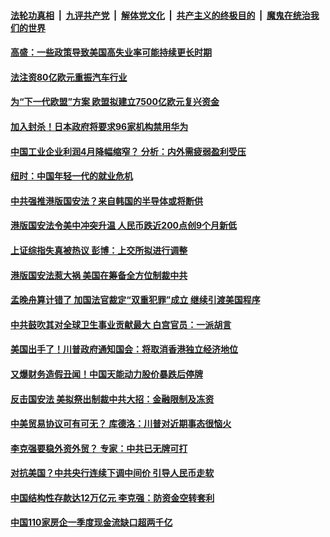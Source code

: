

####  [法轮功真相](../../../../basic/blob/master/README.md?t=05281801) &nbsp;|&nbsp; [九评共产党](../../../../9ping.md/blob/master/README.md?t=05281801) &nbsp;|&nbsp; [解体党文化](../../../../jtdwh.md/blob/master/README.md?t=05281801)  &nbsp;|&nbsp; [共产主义的终极目的](../../../../gczydzjmd.md/blob/master/README.md?t=05281801) &nbsp;|&nbsp; [魔鬼在统治我们的世界](../../../../mgztzwmdsj.md/blob/master/README.md?t=05281801) 

#### [高盛：一些政策导致美国高失业率可能持续更长时期](../pages/soh7/383971.md?t=05281801) 
#### [法注资80亿欧元重振汽车行业](../pages/soh7/383902.md?t=05281801) 
#### [为“下一代欧盟”方案  欧盟拟建立7500亿欧元复兴资金](../pages/soh7/383818.md?t=05281801) 
#### [加入封杀！日本政府将要求96家机构禁用华为](../pages/soh7/383860.md?t=05281801) 
#### [中国工业企业利润4月降幅缩窄？ 分析：内外需疲弱盈利受压](../pages/soh7/383749.md?t=05281801) 
#### [纽时：中国年轻一代的就业危机](../pages/soh7/383782.md?t=05281801) 
#### [中共强推港版国安法？来自韩国的半导体或将断供](../pages/soh7/383758.md?t=05281801) 
#### [港版国安法令美中冲突升温  人民币跌近200点创9个月新低](../pages/soh7/383770.md?t=05281801) 
#### [上证综指失真被热议 彭博：上交所拟进行调整](../pages/soh7/383776.md?t=05281801) 
#### [港版国安法惹大祸 美国在筹备全方位制裁中共 ](../pages/soh7/383779.md?t=05281801) 
#### [孟晚舟算计错了 加国法官裁定“双重犯罪”成立 继续引渡美国程序](../pages/soh7/383719.md?t=05281801) 
#### [中共鼓吹其对全球卫生事业贡献最大 白宫官员：一派胡言](../pages/soh7/383695.md?t=05281801) 
#### [美国出手了！川普政府通知国会：将取消香港独立经济地位](../pages/soh7/383680.md?t=05281801) 
#### [又爆财务造假丑闻！中国天能动力股价暴跌后停牌](../pages/soh7/383566.md?t=05281801) 
#### [反击国安法 美拟祭出制裁中共大招：金融限制及冻资  ](../pages/soh7/383470.md?t=05281801) 
#### [中美贸易协议可有可无？ 库德洛：川普对近期事态很恼火](../pages/soh7/383407.md?t=05281801) 
#### [李克强要稳外资外贸？ 专家：中共已无牌可打 ](../pages/soh7/383341.md?t=05281801) 
#### [对抗美国？中共央行连续下调中间价 引导人民币走软](../pages/soh7/383353.md?t=05281801) 
#### [中国结构性存款达12万亿元 李克强：防资金空转套利](../pages/soh7/383350.md?t=05281801) 
#### [中国110家房企一季度现金流缺口超两千亿](../pages/soh7/383347.md?t=05281801) 
